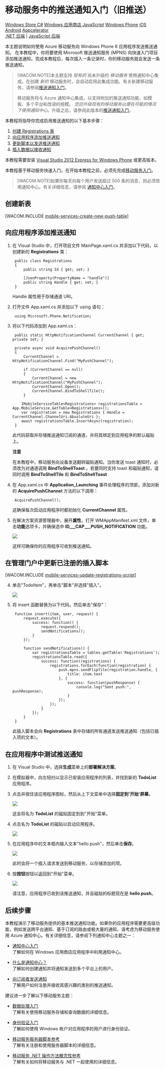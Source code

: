 <properties pageTitle="推送通知 （Windows Phone） 入门 |移动开发人员中心" metaKeywords="" description="了解如何使用 Azure 移动服务向 Windows Phone 应用程序发送推送通知。" metaCanonical="" services="" documentationCenter="Mobile" title="Get started with push notifications in Mobile Services" authors="glenga" solutions="" manager="" editor="" />
<tags ms.service=""
    ms.date="09/25/2014"
    wacn.date="04/11/2015"
    />



# 移动服务中的推送通知入门（旧推送）

<div class="dev-center-tutorial-selector sublanding">
    <a href="/zh-cn/documentation/articles/mobile-services-windows-store-dotnet-get-started-push" title="Windows Store C#" >Windows Store C#</a>
    <a href="/zh-cn/documentation/articles/mobile-services-windows-store-javascript-get-started-push" title="Windows Store JavaScript">Windows 应用商店 JavaScript</a>
    <a href="/zh-cn/documentation/articles/mobile-services-windows-phone-get-started-push" title="Windows Phone" class="current">Windows Phone</a>
    <a href="/zh-cn/documentation/articles/mobile-services-ios-get-started-push" title="iOS">iOS</a>
    <a href="/zh-cn/documentation/articles/mobile-services-android-get-started-push" title="Android">Android</a>
<!--    <a href="/zh-cn/documentation/articles/partner-xamarin-mobile-services-ios-get-started-push" title="Xamarin.iOS">Xamarin.iOS</a>
    <a href="/zh-cn/documentation/articles/partner-xamarin-mobile-services-android-get-started-push" title="Xamarin.Android">Xamarin.Android</a>    -->
	<a href="/zh-cn/documentation/articles/partner-appcelerator-mobile-services-javascript-backend-appcelerator-get-started-push" title="Appcelerator">Appcelerator</a>
</div>

<div class="dev-center-tutorial-subselector"><a href="/zh-cn/documentation/articles/mobile-services-dotnet-backend-windows-phone-get-started-push/" title=".NET backend">.NET 后端</a> | <a href="/zh-cn/documentation/articles/mobile-services-windows-phone-get-started-push/"  title="JavaScript backend" class="current">JavaScript 后端</a>
</div>

本主题说明如何使用 Azure 移动服务向 Windows Phone 8 应用程序发送推送通知。 
在本教程中，你将要使用 Microsoft 推送通知服务 (MPNS) 向快速入门项目添加推送通知。完成本教程后，每次插入一条记录时，你的移动服务就会发送一条推送通知。

>[WACOM.NOTE]本主题支持 <em>现有的</em> 尚未升级的 <em>移动服务</em> 使用通知中心集成。在创建 <em>新的</em> 移动服务时，会自动启用此集成功能。有关新建移动服务，请参阅[推送通知入门](/zh-cn/documentation/articles/mobile-services-javascript-backend-windows-phone-get-started-push)。
>
>移动服务将与 Azure 通知中心集成，以支持附加的推送通知功能，如模板、多个平台和改进的规模。 <em>您应升级现有的移动服务以便在可能的情况下使用通知中心</em>。升级之后，请参阅此版本的[推送通知入门](/zh-cn/documentation/articles/mobile-services-javascript-backend-windows-phone-get-started-push)。

本教程将指导你完成启用推送通知的以下基本步骤：

1. [创建 Registrations 表]
2. [向应用程序添加推送通知]
3. [更新脚本以发送推送通知]
4. [插入数据以接收通知]

本教程需要安装 [Visual Studio 2012 Express for Windows Phone] 或更高版本。

本教程基于移动服务快速入门。在开始本教程之前，必须先完成[移动服务入门]。 

   >[WACOM.NOTE]如果你每天向每个用户发送超过 500 条的消息，则必须改用通知中心。有关详细信息，请参阅 <a href="/zh-cn/documentation/articles/notification-hubs-windows-store-dotnet-get-started">通知中心入门</a>。

## <a name="create-table"></a>创建新表

[WACOM.INCLUDE [mobile-services-create-new-push-table](../includes/mobile-services-create-new-push-table.md)]

<h2><a name="add-push"></a>向应用程序添加推送通知</h2>
		
1. 在 Visual Studio 中，打开项目文件 MainPage.xaml.cs 并添加以下代码，以创建新的 **Registrations** 类：

	    public class Registrations
	    {
	        public string Id { get; set; }
	
	        [JsonProperty(PropertyName = "handle")]
	        public string Handle { get; set; }
	    }
	
	Handle 属性用于存储通道 URI。

2. 打开文件 App.xaml.cs 并添加以下 using 语句：

        using Microsoft.Phone.Notification;

3. 将以下代码添加到 App.xaml.cs：
	
        public static HttpNotificationChannel CurrentChannel { get; private set; }

		private async void AcquirePushChannel()
        {
            CurrentChannel = HttpNotificationChannel.Find("MyPushChannel");

            if (CurrentChannel == null)
            {
                CurrentChannel = new HttpNotificationChannel("MyPushChannel");
                CurrentChannel.Open();
                CurrentChannel.BindToShellTile();
            }
                  
	       IMobileServiceTable<Registrations> registrationsTable = App.MobileService.GetTable<Registrations>();
	       var registration = new Registrations { Handle = CurrentChannel.ChannelUri.AbsoluteUri };
	       await registrationsTable.InsertAsync(registration);
        }

   	此代码获取并存储推送通知订阅的通道，并将其绑定到应用程序的默认磁贴上。

	<div class="dev-callout"><b>注意</b>
		<p>在本教程中，移动服务向设备发送翻转磁贴通知。当你发送 toast 通知时，必须改为对通道调用 <strong>BindToShellToast</strong> 。若要同时支持 toast 和磁贴通知，请同时调用 <strong>BindToShellTile</strong> 和  <strong>BindToShellToast</strong> </p>
	</div>
    
4. 在 App.xaml.cs 中 **Application_Launching** 事件处理程序的顶部，添加对新的 **AcquirePushChannel** 方法的以下调用：

        AcquirePushChannel();

   	这确保每次启动应用程序时都初始化 **CurrentChannel** 属性。


5.	在解决方案资源管理器中，展开**属性**，打开 WMAppManifest.xml 文件，单击**功能**选项卡，并确保选中 **ID___CAP___PUSH_NOTIFICATION** 功能。

   	![][1]

   	这样可确保你的应用程序可收到推送通知。

<h2><a name="update-scripts"></a>在管理门户中更新已注册的插入脚本</h2>

[WACOM.INCLUDE [mobile-services-update-registrations-script](../includes/mobile-services-update-registrations-script.md)]

4. 单击"TodoItem"，再单击"脚本"并选择"插入"。 

   	![][10]

3. 将 insert 函数替换为以下代码，然后单击"保存"：

	    function insert(item, user, request) {
    	    request.execute({
        	    success: function() {
            	    request.respond();
            	    sendNotifications();
        	    }
    	    });

	        function sendNotifications() {
        	    var registrationsTable = tables.getTable('Registrations');
        	    registrationsTable.read({
            	    success: function(registrations) {
                	    registrations.forEach(function(registration) {
                    	    push.mpns.sendFlipTile(registration.handle, {
                        	    title: item.text
                    	    }, {
                        	    success: function(pushResponse) {
                            	    console.log("Sent push:", pushResponse);
                        	    }
                    	    });
                	    });
            	    }
        	    });
    	    }
	    }

    此插入脚本会向 **Registrations** 表中存储的所有通道发送推送通知（包括已插入项的文本）。

<h2><a name="test"></a>在应用程序中测试推送通知</h2>

1. 在 Visual Studio 中，选择**生成**菜单上的**部署解决方案**。

2. 在模拟器中，向左轻扫以显示已安装应用程序的列表，并找到新的 **TodoList** 应用程序。

3. 点击并按住该应用程序图标，然后从上下文菜单中选择**固定到'开始'屏幕**。

  	![][2]

  	这会将名为 **TodoList** 的磁贴固定到到"开始"菜单。

4. 点击名为 **TodoList** 的磁贴以启动应用程序。 

  	![][3]

5. 在应用程序中的文本框内输入文本"hello push"，然后单击**保存**。

   	![][4]

  	此时会将一个插入请求发送到移动服务，以存储添加的项。

6. 按**按钮**按钮以返回到"开始"菜单。 

  	![][5]

  	请注意，应用程序已收到该推送通知，并且磁贴的标题现在是 **hello push**。

## <a name="next-steps"> </a>后续步骤

本教程演示了移动服务提供的基本推送通知功能。如果你的应用程序需要更高级功能，例如发送跨平台通知、基于订阅的路由或极大量的通知，请考虑为移动服务使用 Azure 通知中心。有关详细信息，请参阅下列通知中心主题之一：

+ [通知中心入门]
  <br/>了解如何在 Windows 应用商店应用程序中利用通知中心。

+ [什么是通知中心？]
	<br/>了解如何创建通知并将通知发送到多个平台上的用户。

+ [向订阅者发送通知]
	<br/>了解用户如何注册并接收其感兴趣的类别的推送通知。

<!--+ [向用户发送通知]
	<br/>了解如何通过移动服务向任何设备上的特定用户发送推送通知。

+ [向用户发送跨平台通知]
	<br/>了解如何使用模板通过移动服务发送推送通知，而无需在后端处理特定于平台的负载。
-->

建议进一步了解以下移动服务主题：

* [数据处理入门]
  <br/>了解有关使用移动服务存储和查询数据的详细信息。

* [身份验证入门]
  <br/>了解如何使用 Windows 帐户对应用程序的用户进行身份验证。

* [移动服务服务器脚本参考]
  <br/>了解有关注册和使用服务器脚本的详细信息。

* [移动服务 .NET 操作方法概念性参考]
  <br/>了解有关如何将移动服务与 .NET 一起使用的详细信息。 

<!-- Anchors. -->
[创建 Registrations 表]: #create-table
[更新脚本以发送推送通知]: #update-scripts
[向应用程序添加推送通知]: #add-push
[插入数据以接收通知]: #test
[后续步骤]:#next-steps

<!-- Images. -->
[1]: ./media/mobile-services-windows-phone-get-started-push/mobile-app-enable-push-wp8.png
[2]: ./media/mobile-services-windows-phone-get-started-push/mobile-quickstart-push1-wp8.png
[3]: ./media/mobile-services-windows-phone-get-started-push/mobile-quickstart-push2-wp8.png
[4]: ./media/mobile-services-windows-phone-get-started-push/mobile-quickstart-push3-wp8.png
[5]: ./media/mobile-services-windows-phone-get-started-push/mobile-quickstart-push4-wp8.png
[10]: ./media/mobile-services-windows-phone-get-started-push/mobile-insert-script-push2.png



<!-- URLs. -->
[移动服务 SDK]: https://go.microsoft.com/fwLink/p/?LinkID=268375
[Visual Studio 2012 Express for Windows Phone]: https://go.microsoft.com/fwLink/p/?LinkID=268374
[移动服务入门]: /zh-cn/documentation/articles/mobile-services-javascript-backend-windows-store-dotnet-get-started-wp8
[数据处理入门]: /zh-cn/documentation/articles/mobile-services-javascript-backend-windows-store-dotnet-get-started-with-data-wp8
[身份验证入门]: /zh-cn/documentation/articles/mobile-services-javascript-backend-windows-store-dotnet-get-started-with-users-wp8
[推送通知入门]: /zh-cn/documentation/articles/mobile-services-javascript-backend-windows-store-dotnet-get-started-with-push-wp8
[向应用程序用户推送通知]: /zh-cn/documentation/articles/mobile-services-windows-phone-push-notifications-app-users
[使用脚本为用户授权]: /zh-cn/documentation/articles/mobile-services-windows-phone-authorize-users-in-scripts

[Azure 管理门户]: https://manage.windowsazure.cn/
[mpns 对象]: http://go.microsoft.com/fwlink/p/?LinkId=271130
[移动服务服务器脚本参考]: /zh-cn/documentation/articles/mobile-services-how-to-use-server-scripts/
[移动服务 .NET 操作方法概念性参考]: /zh-cn/documentation/articles/mobile-services-windows-dotnet-how-to-use-client-library/
[通知中心入门]: /zh-cn/documentation/articles/notification-hubs-windows-phone-get-started/
[什么是通知中心？]: /zh-cn/documentation/articles/notification-hubs-overview/
[向订阅者发送通知]: /zh-cn/documentation/articles/notification-hubs-windows-phone-send-breaking-news/
[向用户发送通知]: /zh-cn/documentation/articles/mobile-services-dotnet-backend-windows-store-dotnet-push-notifications-app-users/
[向用户发送跨平台通知]: /zh-cn/documentation/articles/mobile-services-dotnet-backend-windows-store-dotnet-push-notifications-app-users-xplat-mobile-services/
